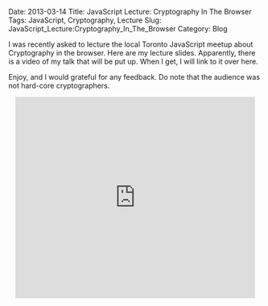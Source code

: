 Date: 2013-03-14
Title: JavaScript Lecture: Cryptography In The Browser
Tags: JavaScript, Cryptography, Lecture
Slug: JavaScript_Lecture:Cryptography_In_The_Browser
Category: Blog

I was recently asked to lecture the local Toronto JavaScript meetup about Cryptography in the browser. Here are my lecture slides. Apparently, there is a video of my talk that will be put up. When I get, I will link to it over here.

Enjoy, and I would grateful for any feedback. Do note that the audience was not hard-core cryptographers.

<center><iframe src="http://www.slideshare.net/slideshow/embed_code/17424793" width="476" height="400" frameborder="0" marginwidth="0" marginheight="0" scrolling="no"></iframe></center>
